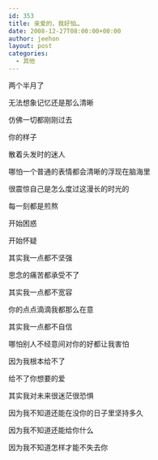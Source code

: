 ```yaml
---
id: 353
title: 亲爱的，我好怕…
date: 2008-12-27T08:00:00+00:00
author: jeehon
layout: post
categories:
  - 其他
---
```

两个半月了
  
无法想象记忆还是那么清晰
  
仿佛一切都刚刚过去
  
你的样子
  
散着头发时的迷人
  
哪怕一个普通的表情都会清晰的浮现在脑海里
  
很震惊自己是怎么度过这漫长的时光的
  
每一刻都是煎熬
  
开始困惑
  
开始怀疑
  
其实我一点都不坚强
  
思念的痛苦都承受不了
  
其实我一点都不宽容
  
你的点点滴滴我都那么在意
  
其实我一点都不自信
  
哪怕别人不经意间对你的好都让我害怕
  
因为我根本给不了
  
给不了你想要的爱
  
其实我对未来很迷茫很恐惧
  
因为我不知道还能在没你的日子里坚持多久
  
因为我不知道还能给你什么
  
因为我不知道怎样才能不失去你
